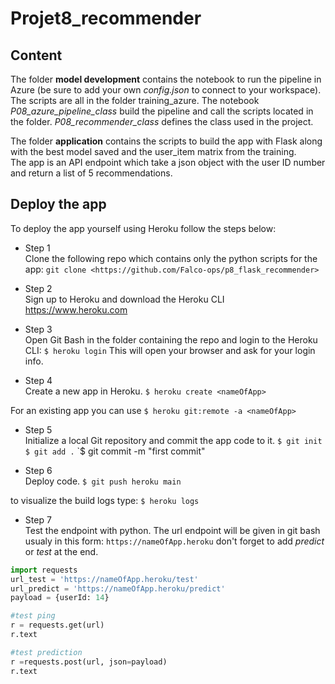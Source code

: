 # Projet8_recommender
## Content
The folder **model development** contains the notebook to run the pipeline in Azure (be sure to add your own *config.json* to connect to your workspace). The scripts are all in the folder training_azure. The notebook *P08_azure_pipeline_class* build the pipeline and call the scripts located in the folder. *P08_recommender_class* defines the class used in the project. 
  
The folder **application** contains the scripts to build the app with Flask along with the best model saved and the user_item matrix from the training.  
The app is an API endpoint which take a json object with the user ID number and return a list of 5 recommendations.

## Deploy the app
To deploy the app yourself using Heroku follow the steps below:  
* Step 1  
Clone the following repo which contains only the python scripts for the app:
`git clone <https://github.com/Falco-ops/p8_flask_recommender>`  
  
 * Step 2  
 Sign up to Heroku and download the Heroku CLI <https://www.heroku.com>
 
 * Step 3  
 Open Git Bash in the folder containing the repo and login to the Heroku CLI:
 `$ heroku login`
 This will open your browser and ask for your login info.
 
 * Step 4  
 Create a new app in Heroku.
 `$ heroku create <nameOfApp>`
 
 For an existing app you can use
 `$ heroku git:remote -a <nameOfApp>`
 
 * Step 5  
 Initialize a local Git repository and commit the app code to it.
 `$ git init`
 `$ git add .`
 `$ git commit -m "first commit"
 
 * Step 6  
 Deploy code.
 `$ git push heroku main`
 
 to visualize the build logs type:
 `$ heroku logs`
 
 * Step 7  
 Test the endpoint with python.
 The url endpoint will be given in git bash usualy in this form: `https://nameOfApp.heroku`
 don't forget to add *predict* or *test* at the end.
 ```python
 import requests
 url_test = 'https://nameOfApp.heroku/test'
 url_predict = 'https://nameOfApp.heroku/predict'
 payload = {userId: 14}
 
 #test ping
 r = requests.get(url)
 r.text
 
 #test prediction
 r =requests.post(url, json=payload)
 r.text
 ```
 
 
 
 
